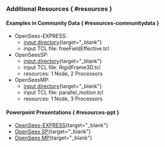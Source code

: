 ### Additional Resources { #resources }

#### Examples in Community Data { #resources-communitydata }

* OpenSees-EXPRESS:
	* [input directory](https://www.designsafe-ci.org/data/browser/public/designsafe.storage.community/app_examples/opensees/OpenSeesEXPRESS){target="_blank"}
	* input TCL file: freeFieldEffective.tcl
* OpenSeesSP:
	* [input directory](https://www.designsafe-ci.org/data/browser/public/designsafe.storage.community/app_examples/opensees/OpenSeesSP){target="_blank"}
	* input TCL file: RigidFrame3D.tcl
	* resources: 1 Node, 2 Processors  
* OpenSeesMP:
	* [input directory](https://www.designsafe-ci.org/data/browser/public/designsafe.storage.community/app_examples/opensees/OpenSeesMP){target="_blank"}
	* input TCL file: parallel_motion.tcl
	* resources: 1 Node, 3 Processors


#### Powerpoint Presentations { #resources-ppt }

* [OpenSees-EXPRESS](/media/filer_public/34/e9/34e9dd3c-e954-4a78-9376-e65d1b793277/openseesexpress.pdf){target="_blank"}
* [OpenSees SP](/media/filer_public/1d/58/1d58638b-6cd4-48a1-b1b8-ce7313986e4e/openseessp.pdf){target="_blank"}
* [OpenSees MP](/media/filer_public/c4/d6/c4d6aaef-5035-4506-9c4b-256fdaa47d0f/openseesmp.pdf){target="_blank"}



